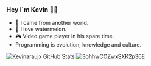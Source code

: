### Hey i´m Kevin 👊🏼

- 🌌  I came from another world.
- 🍉  I love watermelon. 
- 🎮  Video game player in his spare time.  
- Programming is evolution, knowledge and culture.


![Kevinaraujx GitHub Stats](https://kevinaraujx-github-readme-stats-kevinaraujx.vercel.app/api?username=kevinaraujx&show_icons=true) ![3ohhwCOZwxSXK2p36E](https://user-images.githubusercontent.com/82170234/115323248-271ad600-a15e-11eb-98f4-55063b8f4504.gif)
